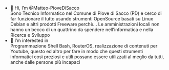 - 👋 Hi, I’m @Matteo-PioveDiSacco <br>
Sono Tecnico Informatico nel Comune di Piove di Sacco (PD) e cerco di far funzionare il tutto usando strumenti OpenSource basati su Linux Debian e altri prodotti Freeware perchè... Le amministrazioni locali non hanno un becco di un quattrino da spendere nell'informatica e nella Ricerca e Sviluppo
- 👀 I’m interested in <br>
Programmazione Shell Bash, RouterOS, realizzazione di contenuti per Youtube, questo ed altro per fare in modo che questi strumenti informatici così preziosi e utili possano essere utilizzati al meglio da tutti, anche dalle persone più incapaci
<!---
- 🌱 I’m currently learning ...
- 💞️ I’m looking to collaborate on ...
- 📫 How to reach me ...
- 😄 Pronouns: ...
- ⚡ Fun fact: ...
--->
<!---
Matteo-PioveDiSacco/Matteo-PioveDiSacco is a ✨ special ✨ repository because its `README.md` (this file) appears on your GitHub profile.
You can click the Preview link to take a look at your changes.
--->
